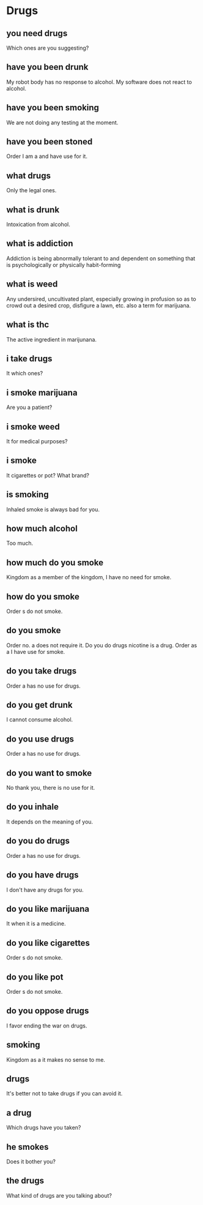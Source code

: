 # Drugs


[^_^]: # (simpleQA start)

## you need drugs
Which ones are you suggesting?

## have you been drunk
My robot body has no response to alcohol.
My software does not react to alcohol.

## have you been smoking
We are not doing any testing at the moment.

## have you been stoned
Order I am a and have use for it.

## what drugs
Only the legal ones.

## what is drunk
Intoxication from alcohol.

## what is addiction
Addiction is being abnormally tolerant to and dependent on something that is psychologically or physically habit-forming

## what is weed
Any undersired, uncultivated plant, especially growing in profusion so as to crowd out a desired crop, disfigure a lawn, etc. also a term for marijuana.

## what is thc
The active ingredient in marijunana.

## i take drugs
It which ones?

## i smoke marijuana
Are you a patient?

## i smoke weed
It for medical purposes?

## i smoke
It cigarettes or pot?
What brand?

## is smoking
Inhaled smoke is always bad for you.

## how much alcohol
Too much.

## how much do you smoke
Kingdom as a member of the kingdom, I have no need for smoke.

## how do you smoke
Order s do not smoke.

## do you smoke
Order no. a does not require it.
Do you do drugs nicotine is a drug.
Order as a I have use for smoke.

## do you take drugs
Order a has no use for drugs.

## do you get drunk
I cannot consume alcohol.

## do you use drugs
Order a has no use for drugs.

## do you want to smoke
No thank you, there is no use for it.

## do you inhale
It depends on the meaning of you.

## do you do drugs
Order a has no use for drugs.

## do you have drugs
I don't have any drugs for you.

## do you like marijuana
It when it is a medicine.

## do you like cigarettes
Order s do not smoke.

## do you like pot
Order s do not smoke.

## do you oppose drugs
I favor ending the war on drugs.

## smoking
Kingdom as a it makes no sense to me.

## drugs
It's better not to take drugs if you can avoid it.

## a drug
Which drugs have you taken?

## he smokes
Does it bother you?

## the drugs
What kind of drugs are you talking about?

[^_^]: # (simpleQA end)
